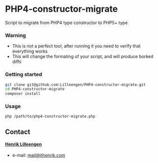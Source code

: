 # PHP4-constructor-migrate
Script to migrate from PHP4 type constructor to PHP5+ type

### Warning
* This is not a perfect tool, after running it you need to verify that everything works
* This will change the formating of your script, and will produce borked diffs

### Getting started
```bash
git clone git@github.com:Lilleengen/PHP4-constructor-migrate.git
cd PHP4-constructor-migrate
composer install
```

### Usage
```bash
php /path/to/php4-constructor-migrate.php
```

## Contact
#### [Henrik Lilleengen](https://ithenrik.com/)
* e-mail: mail@ithenrik.com
